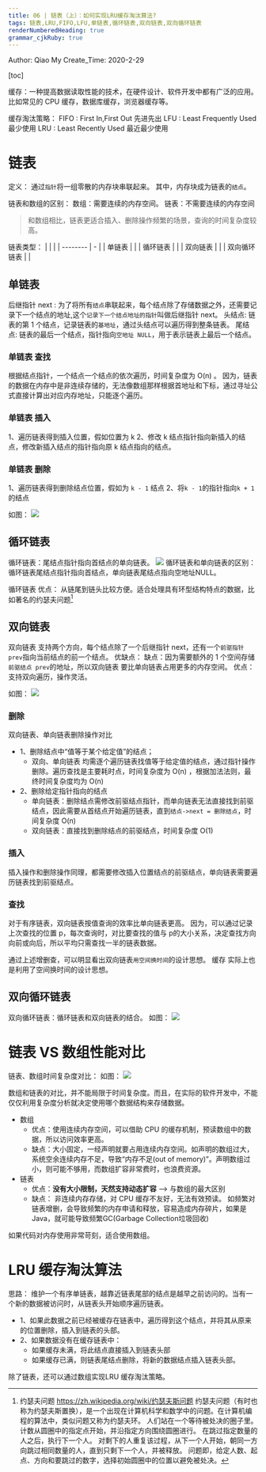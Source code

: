 ```yaml
---
title: 06 | 链表（上）：如何实现LRU缓存淘汰算法?
tags: 链表,LRU,FIFO,LFU,单链表,循环链表,双向链表,双向循环链表
renderNumberedHeading: true
grammar_cjkRuby: true
---
```


Author:  Qiao My
Create_Time: 2020-2-29

[toc]




缓存：一种提高数据读取性能的技术，在硬件设计、软件开发中都有广泛的应用。比如常见的 CPU 缓存，数据库缓存，浏览器缓存等。

缓存淘汰策略：
FIFO : First In,First Out 先进先出
LFU  : Least Frequently Used 最少使用
LRU  : Least Recently Used 最近最少使用


# 链表
定义：
通过`指针`将一组零散的内存块串联起来。
其中，内存块成为链表的`结点`。

链表和数组的区别：
数组：需要连续的内存空间。
链表：不需要连续的内存空间

> 和数组相比，链表更适合插入、删除操作频繁的场景，查询的时间复杂度较高。

链表类型：
|           |  |
|  -------- | - |
| 单链表     |  |
| 循环链表    |  |
| 双向链表    |  |
| 双向循环链表 |  |


## 单链表
后继指针 next : 为了将所有`结点`串联起来，每个结点除了存储数据之外，还需要记录下一个结点的地址,这个`记录下一个结点地址的指针`叫做后继指针 next。
头结点: 链表的第 1 个结点，记录链表的`基地址`，通过头结点可以遍历得到整条链表。
尾结点: 链表的最后一个结点，指针指向`空地址 NULL`，用于表示链表上最后一个结点。

### 单链表 查找
根据结点指针，一个结点一个结点的依次遍历，时间复杂度为 O(n) 。
因为，链表的数据在内存中是非连续存储的，无法像数组那样根据首地址和下标，通过寻址公式直接计算出对应内存地址，只能逐个遍历。

### 单链表 插入
1、遍历链表得到插入位置，假如位置为 k
2、修改 k 结点指针指向新插入的结点，修改新插入结点的指针指向原 k 结点指向的结点。

### 单链表 删除
1、遍历链表得到删除结点位置，假如为 `k - 1` 结点
2、将`k - 1`的指针指向`k + 1`的结点

如图：
![](./images/1582964779113.png)


## 循环链表
循环链表：尾结点指针指向首结点的单向链表。
![](./images/1582964815094.png)
循环链表和单向链表的区别：循环链表尾结点指针指向首结点，单向链表尾结点指向空地址NULL。

循环链表 优点：
从链尾到链头比较方便。适合处理具有环型结构特点的数据，比如著名的约瑟夫问题[^1]

## 双向链表
双向链表 支持两个方向，每个结点除了一个后继指针 next，还有一个`前驱指针 prev`指向当前结点的前一个结点。
优缺点：
缺点：因为需要额外的 1 个空间存储`前驱结点 prev`的地址，所以双向链表 要比单向链表占用更多的内存空间。
优点：支持双向遍历，操作灵活。

如图：
![](./images/1582964792645.png)

### 删除
双向链表、单向链表删除操作对比
- 1、删除结点中“值等于某个给定值”的结点；
  - 双向、单向链表 均需逐个遍历链表找值等于给定值的结点，通过指针操作删除。遍历查找是主要耗时点，时间复杂度为 O(n) ，根据加法法则，最终时间复杂度均为 O(n)
- 2、删除给定指针指向的结点
  - 单向链表：删除结点需修改前驱结点指针，而单向链表无法直接找到前驱结点，因此需要从首结点开始遍历链表，直到`结点->next = 删除结点`，时间复杂度 O(n)
  - 双向链表：直接找到删除结点的前驱结点，时间复杂度 O(1)

### 插入
插入操作和删除操作同理，都需要修改插入位置结点的前驱结点，单向链表需要遍历链表找到前驱结点。

### 查找
对于有序链表，双向链表按值查询的效率比单向链表更高。
因为，可以通过记录上次查找的位置 p，每次查询时，对比要查找的值与 p的大小关系，决定查找方向向前或向后，所以平均只需查找一半的链表数据。


通过上述增删查，可以明显看出双向链表`用空间换时间`的设计思想。
缓存 实际上也是利用了空间换时间的设计思想。

## 双向循环链表
双向循环链表：循环链表和双向链表的结合。
如图：
![](./images/1582964851601.png)

# 链表 VS 数组性能对比

链表、数组时间复杂度对比：
如图：
![](./images/1582964858047.png)

数组和链表的对比，并不能局限于时间复杂度。而且，在实际的软件开发中，不能仅仅利用复杂度分析就决定使用哪个数据结构来存储数据。

- 数组
  - 优点：使用连续内存空间，可以借助 CPU 的缓存机制，预读数组中的数据，所以访问效率更高。
  - 缺点：大小固定，一经声明就要占用连续内存空间。如声明的数组过大，系统空余连续内存不足，导致“内存不足(out of memory)”。声明数组过小，则可能不够用，而数组扩容非常费时，也浪费资源。
- 链表
  - 优点：**没有大小限制，天然支持动态扩容** --> 与数组的最大区别
  - 缺点：
    非连续内存存储，对 CPU 缓存不友好，无法有效预读。
    如频繁对链表增删，会导致频繁的内存申请和释放，容易造成内存碎片，如果是Java，就可能导致频繁GC(Garbage Collection垃圾回收)

如果代码对内存使用非常苛刻，适合使用数组。

# LRU 缓存淘汰算法
思路：
维护一个有序单链表，越靠近链表尾部的结点是越早之前访问的。当有一个新的数据被访问时，从链表头开始顺序遍历链表。
- 1、如果此数据之前已经被缓存在链表中，遍历得到这个结点，并将其从原来的位置删除，插入到链表的头部。
- 2、如果数据没有在缓存链表中：
  - 如果缓存未满，将此结点直接插入到链表头部
  - 如果缓存已满，则链表尾结点删除，将新的数据结点插入链表头部。

除了链表，还可以通过数组实现LRU 缓存淘汰策略。


[^1]:
    约瑟夫问题 https://zh.wikipedia.org/wiki/约瑟夫斯问题
    约瑟夫问题（有时也称为约瑟夫斯置换），是一个出现在计算机科学和数学中的问题。在计算机编程的算法中，类似问题又称为约瑟夫环。
    人们站在一个等待被处决的圈子里。 计数从圆圈中的指定点开始，并沿指定方向围绕圆圈进行。 在跳过指定数量的人之后，执行下一个人。 对剩下的人重复该过程，从下一个人开始，朝同一方向跳过相同数量的人，直到只剩下一个人，并被释放。
    问题即，给定人数、起点、方向和要跳过的数字，选择初始圆圈中的位置以避免被处决。












